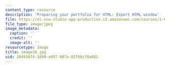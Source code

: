 ```yaml
---
content_type: resource
description: 'Preparing your portfolio for HTML: Export HTML window'
file: https://ol-ocw-studio-app-production.s3.amazonaws.com/courses/1-012-introduction-to-civil-engineering-design-spring-2002/384916743d99e697007a02f08cf8a081_image18.jpg
file_type: image/jpeg
image_metadata:
  caption: ''
  credit: ''
  image-alt: ''
resourcetype: Image
title: image18.jpg
uid: 38491674-3d99-e697-007a-02f08cf8a081
---
```

